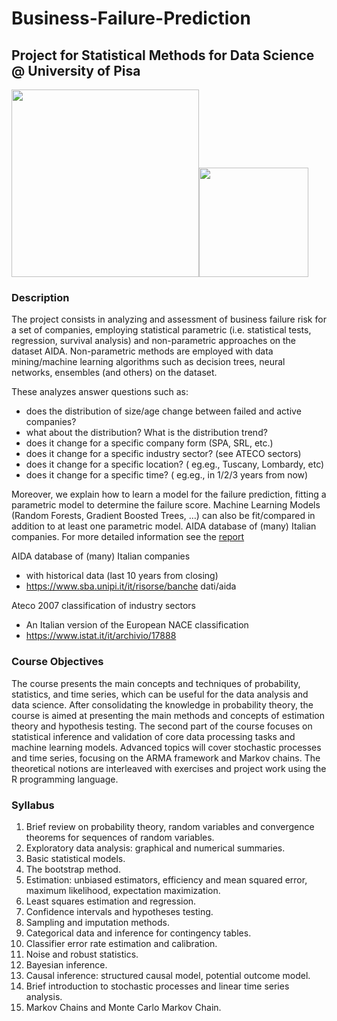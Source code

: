 # Business-Failure-Prediction
## Project for Statistical Methods for Data Science @ University of Pisa
<img width=300px src="https://scontent-fco2-1.xx.fbcdn.net/v/t1.6435-9/124815645_787429535148388_3408121263467372740_n.jpg?_nc_cat=109&ccb=1-5&_nc_sid=e3f864&_nc_ohc=oXc_JWv_k3wAX_OdG8Q&_nc_ht=scontent-fco2-1.xx&oh=00_AT9dWXwHu_AAGGXoSxOsBOvaEZJrjZPUNV7QCYOO9t-aWQ&oe=622EAAA2"><img width=175px src="https://www.plan4res.eu/wp-content/uploads/2018/02/University-of-Pisa-Italy.png" />


### Description
The project consists in analyzing and assessment of business failure risk for a set of companies, employing statistical parametric (i.e. statistical tests, regression, survival analysis) and non-parametric approaches on the dataset AIDA. Non-parametric methods are employed with data mining/machine learning algorithms such as decision trees, neural networks, ensembles (and others) on the dataset.

These analyzes answer questions such as:
- does the distribution of size/age change between failed and active companies?
- what about the distribution? What is the distribution trend?
- does it change for a specific company form (SPA, SRL, etc.)
- does it change for a specific industry sector? (see ATECO sectors)
- does it change for a specific location? ( eg.eg., Tuscany, Lombardy, etc)
- does it change for a specific time? ( eg.eg., in 1/2/3 years from now)

Moreover, we explain how to learn a model for the failure prediction, fitting a parametric model to determine the failure score. Machine Learning Models (Random Forests, Gradient Boosted Trees, …) can also be fit/compared in addition to at least one parametric model.
AIDA database of (many) Italian companies. For more detailed information see the [report](https://github.com/francescogemignani/Risk-of-Business-Failure/blob/main/report.pdf)

AIDA database of (many) Italian companies
- with historical data (last 10 years from closing)
- https://www.sba.unipi.it/it/risorse/banche dati/aida

Ateco 2007 classification of industry sectors
- An Italian version of the European NACE classification
- https://www.istat.it/it/archivio/17888

### Course Objectives
The course presents the main concepts and techniques of probability, statistics, and
time series, which can be useful for the data analysis and data science. After consolidating the knowledge in probability theory, the course is aimed at presenting the main
methods and concepts of estimation theory and hypothesis testing. The second part
of the course focuses on statistical inference and validation of core data processing
tasks and machine learning models. Advanced topics will cover stochastic processes
and time series, focusing on the ARMA framework and Markov chains. The theoretical notions are interleaved with exercises and project work using the R programming language.

### Syllabus
1. Brief review on probability theory, random variables and convergence theorems for sequences of random variables.
2. Exploratory data analysis: graphical and numerical summaries.
3. Basic statistical models.
4. The bootstrap method.
5. Estimation: unbiased estimators, efficiency and mean squared error, maximum likelihood, expectation maximization.
6. Least squares estimation and regression.
7. Confidence intervals and hypotheses testing.
8. Sampling and imputation methods.
9. Categorical data and inference for contingency tables.
10. Classifier error rate estimation and calibration.
11. Noise and robust statistics.
12. Bayesian inference.
13. Causal inference: structured causal model, potential outcome model.
14. Brief introduction to stochastic processes and linear time series analysis.
15. Markov Chains and Monte Carlo Markov Chain.
